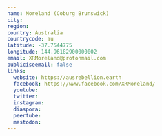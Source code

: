 ```yaml
---
name: Moreland (Coburg Brunswick)
city:
region:
country: Australia
countrycode: au
latitude: -37.7544775
longitude: 144.96182900000002
email: XRMoreland@protonmail.com
publiciseemail: false
links:
  website: https://ausrebellion.earth
  facebook: https://www.facebook.com/XRMoreland/
  youtube:
  twitter:
  instagram:
  diaspora:
  peertube:
  mastodon:
---
```

